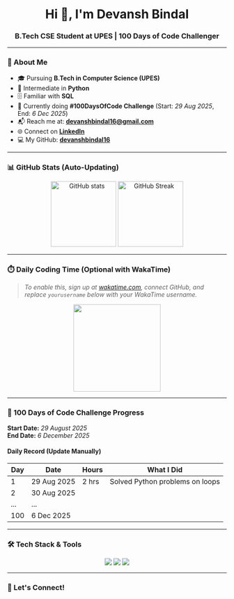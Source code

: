 <h1 align="center">Hi 👋, I'm Devansh Bindal</h1>
<h3 align="center">B.Tech CSE Student at UPES | 100 Days of Code Challenger</h3>

---

### 🚀 About Me
- 🎓 Pursuing **B.Tech in Computer Science (UPES)**  
- 🐍 Intermediate in **Python**  
- 🗄️ Familiar with **SQL**  
- 🌱 Currently doing **#100DaysOfCode Challenge** (Start: *29 Aug 2025*, End: *6 Dec 2025*)  
- 📬 Reach me at: **[devanshbindal16@gmail.com](mailto:devanshbindal16@gmail.com)**  
- 🌐 Connect on **[LinkedIn](https://www.linkedin.com/in/devansh-bindal-47b907376/)**  
- 💻 My GitHub: **[devanshbindal16](https://github.com/devanshbindal16)**  

---

### 📊 GitHub Stats (Auto-Updating)
<p align="center">
  <img src="https://github-readme-stats.vercel.app/api?username=devanshbindal16&show_icons=true&theme=radical" alt="GitHub stats" height="150"/>
  <img src="https://streak-stats.demolab.com?user=devanshbindal16&theme=radical" alt="GitHub Streak" height="150"/>
</p>

---

### ⏱️ Daily Coding Time (Optional with WakaTime)
> *To enable this, sign up at [wakatime.com](https://wakatime.com), connect GitHub, and replace `yourusername` below with your WakaTime username.*

<p align="center">
  <img src="https://github-readme-stats.vercel.app/api/wakatime?username=yourusername&theme=radical" height="200"/>
</p>

---

### 📅 100 Days of Code Challenge Progress

**Start Date:** *29 August 2025*  
**End Date:** *6 December 2025*

#### Daily Record (Update Manually)
| Day | Date | Hours | What I Did |
|-----|------|-------|------------|
| 1   | 29 Aug 2025 | 2 hrs | Solved Python problems on loops |
| 2   | 30 Aug 2025 |       | |
| ... | ...         |       | |
| 100 | 6 Dec 2025  |       | |

---

### 🛠️ Tech Stack & Tools
<p align="center">
  <img src="https://img.shields.io/badge/Python-3776AB?style=for-the-badge&logo=python&logoColor=white"/>
  <img src="https://img.shields.io/badge/SQL-4479A1?style=for-the-badge&logo=mysql&logoColor=white"/>
  <img src="https://img.shields.io/badge/GitHub-181717?style=for-the-badge&logo=github&logoColor=white"/>
</p>

---

### 🌟 Let's Connect!
<p align="center">
  <a href="https://www.linkedin.com/in/devansh
